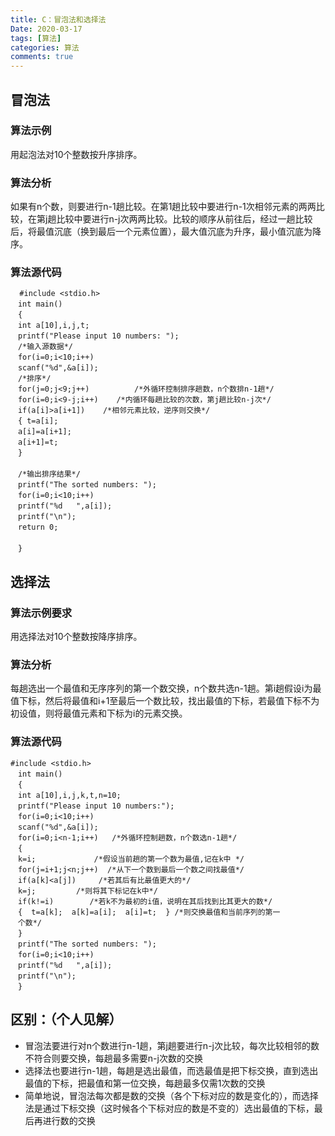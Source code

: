 ```yaml
---
title: C：冒泡法和选择法
Date: 2020-03-17
tags: [算法]
categories: 算法
comments: true
---
```


## 冒泡法
### 算法示例
用起泡法对10个整数按升序排序。
### 算法分析
如果有n个数，则要进行n-1趟比较。在第1趟比较中要进行n-1次相邻元素的两两比较，在第j趟比较中要进行n-j次两两比较。比较的顺序从前往后，经过一趟比较后，将最值沉底（换到最后一个元素位置），最大值沉底为升序，最小值沉底为降序。
### 算法源代码

```
  #include <stdio.h>
　int main()
　{
　int a[10],i,j,t;
　printf("Please input 10 numbers: ");
　/*输入源数据*/
　for(i=0;i<10;i++)
　scanf("%d",&a[i]);
　/*排序*/
　for(j=0;j<9;j++)          /*外循环控制排序趟数，n个数排n-1趟*/
　for(i=0;i<9-j;i++)    /*内循环每趟比较的次数，第j趟比较n-j次*/
　if(a[i]>a[i+1])    /*相邻元素比较，逆序则交换*/
　{ t=a[i];
　a[i]=a[i+1];
　a[i+1]=t;
　}
　
　/*输出排序结果*/
　printf("The sorted numbers: ");
　for(i=0;i<10;i++)
　printf("%d   ",a[i]);
　printf("\n");
　return 0;
　
　}
```

## 选择法
### 算法示例要求
用选择法对10个整数按降序排序。
### 算法分析
每趟选出一个最值和无序序列的第一个数交换，n个数共选n-1趟。第i趟假设i为最值下标，然后将最值和i+1至最后一个数比较，找出最值的下标，若最值下标不为初设值，则将最值元素和下标为i的元素交换。
### 算法源代码

```
#include <stdio.h>
　int main()
　{
　int a[10],i,j,k,t,n=10;
　printf("Please input 10 numbers:");
　for(i=0;i<10;i++)
　scanf("%d",&a[i]);
　for(i=0;i<n-1;i++)   /*外循环控制趟数，n个数选n-1趟*/
　{
　k=i;             /*假设当前趟的第一个数为最值,记在k中 */
　for(j=i+1;j<n;j++)  /*从下一个数到最后一个数之间找最值*/
　if(a[k]<a[j])     /*若其后有比最值更大的*/
　k=j;         /*则将其下标记在k中*/
　if(k!=i)        /*若k不为最初的i值，说明在其后找到比其更大的数*/
　{  t=a[k];  a[k]=a[i];  a[i]=t;  } /*则交换最值和当前序列的第一
　个数*/
　}
　printf("The sorted numbers: ");
　for(i=0;i<10;i++)
　printf("%d   ",a[i]);
　printf("\n");
　}
```

## 区别：（个人见解）
- 冒泡法要进行对n个数进行n-1趟，第j趟要进行n-j次比较，每次比较相邻的数不符合则要交换，每趟最多需要n-j次数的交换
- 选择法也要进行n-1趟，每趟是选出最值，而选最值是把下标交换，直到选出最值的下标，把最值和第一位交换，每趟最多仅需1次数的交换
- 简单地说，冒泡法每次都是数的交换（各个下标对应的数是变化的），而选择法是通过下标交换（这时候各个下标对应的数是不变的）选出最值的下标，最后再进行数的交换